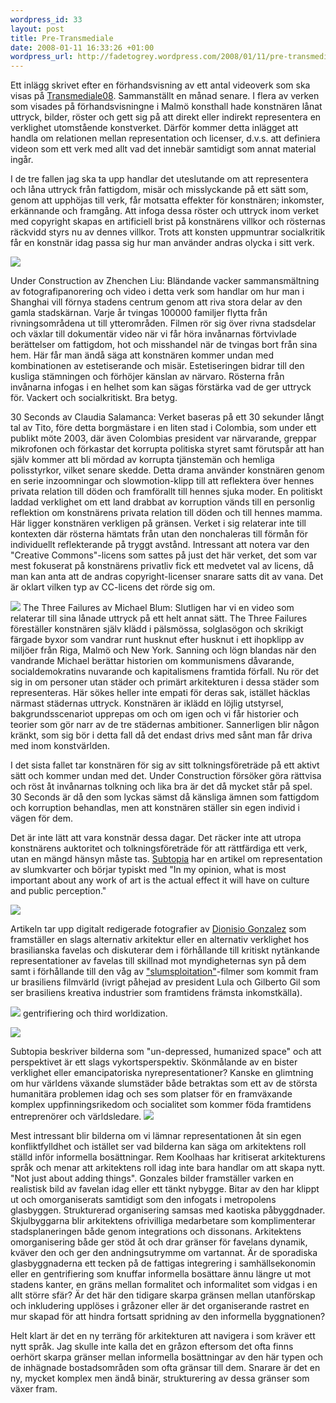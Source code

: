 ```yaml
--- 
wordpress_id: 33 
layout: post
title: Pre-Transmediale 
date: 2008-01-11 16:33:26 +01:00 
wordpress_url: http://fadetogrey.wordpress.com/2008/01/11/pre-transmediale/ 
---
```


Ett inlägg skrivet efter en förhandsvisning av ett antal videoverk som ska visas på [Transmediale08](http://www.transmediale.de "Transmediale08"). Sammanställt en månad senare. I flera av verken som visades på förhandsvisningne i Malmö konsthall hade konstnären lånat uttryck, bilder, röster och gett sig på att direkt eller indirekt representera en verklighet utomstående konstverket. Därför kommer detta inlägget att handla om relationen mellan representation och licenser, d.v.s. att definiera videon som ett verk med allt vad det innebär samtidigt som annat material ingår. 

I de tre fallen jag ska ta upp handlar det uteslutande om att representera och låna uttryck från fattigdom, misär och misslyckande på ett sätt som, genom att upphöjas till verk, får motsatta effekter för konstnären; inkomster, erkännande och framgång. Att infoga dessa röster och uttryck inom verket med copyright skapas en artificiell brist på konstnärens villkor och rösternas räckvidd styrs nu av dennes villkor. Trots att konsten uppmuntrar socialkritik får en konstnär idag passa sig hur man använder andras olycka i sitt verk.

![](http://docs.google.com/File?id=df2vgdxk_144hp56sxvw)

Under Construction av Zhenchen Liu: Bländande vacker sammansmältning av fotografipanorering och video i detta verk som handlar om hur man i Shanghai vill förnya stadens centrum genom att riva stora delar av den gamla stadskärnan. Varje år tvingas 100000 familjer flytta från rivningsområdena ut till ytterområden. Filmen rör sig över rivna stadsdelar och växlar till dokumentär video när vi får höra invånarnas förtvivlade berättelser om fattigdom, hot och misshandel när de tvingas bort från sina hem. Här får man ändå säga att konstnären kommer undan med kombinationen av estetiserande och misär. Estetiseringen bidrar till den kusliga stämningen och förhöjer känslan av närvaro. Rösterna från invånarna infogas i en helhet som kan sägas förstärka vad de ger uttryck för. Vackert och socialkritiskt. Bra betyg. 

30 Seconds av Claudia Salamanca: Verket baseras på ett 30 sekunder långt tal av Tito, före detta borgmästare i en liten stad i Colombia, som under ett publikt möte 2003, där även Colombias president var närvarande, greppar mikrofonen och förkastar det korrupta politiska styret samt förutspår att han själv kommer att bli mördad av korrupta tjänstemän och hemliga polisstyrkor, vilket senare skedde. Detta drama använder konstnären genom en serie inzoomningar och slowmotion-klipp till att reflektera över hennes privata relation till döden och framförallt till hennes sjuka moder. En politiskt laddad verklighet om ett land drabbat av korruption vänds till en personlig reflektion om konstnärens privata relation till döden och till hennes mamma. Här ligger konstnären verkligen på gränsen. Verket i sig relaterar inte till kontexten där rösterna hämtats från utan den nonchaleras till förmån för individuellt reflekterande på tryggt avstånd. Intressant att notera var den "Creative Commons"-licens som sattes på just det här verket, det som var mest fokuserat på konstnärens privatliv fick ett medvetet val av licens, då man kan anta att de andras copyright-licenser snarare satts dit av vana. Det är oklart vilken typ av CC-licens det rörde sig om.

![](http://docs.google.com/File?id=df2vgdxk_145g27jp6ck) The Three Failures av Michael Blum: Slutligen har vi en video som relaterar till sina lånade uttryck på ett helt annat sätt. The Three Failures föreställer konstnären själv klädd i pälsmössa, solglasögon och skrikigt färgade byxor som vandrar runt husknut efter husknut i ett ihopklipp av miljöer från Riga, Malmö och New York. Sanning och lögn blandas när den vandrande Michael berättar historien om kommunismens dåvarande, socialdemokratins nuvarande och kapitalismens framtida förfall. Nu rör det sig in om personer utan städer och primärt arkitekturen i dessa städer som representeras. Här sökes heller inte empati för deras sak, istället häcklas närmast städernas uttryck. Konstnären är iklädd en löjlig utstyrsel, bakgrundsscenariot upprepas om och om igen och vi får historier och teorier som gör narr av de tre städernas ambitioner. Sannerligen blir någon kränkt, som sig bör i detta fall då det endast drivs med sånt man får driva med inom konstvärlden.

I det sista fallet tar konstnären för sig av sitt tolkningsföreträde på ett aktivt sätt och kommer undan med det. Under Construction försöker göra rättvisa och röst åt invånarnas tolkning och lika bra är det då mycket står på spel. 30 Seconds är då den som lyckas sämst då känsliga ämnen som fattigdom och korruption behandlas, men att konstnären ställer sin egen individ i vägen för dem.

Det är inte lätt att vara konstnär dessa dagar. Det räcker inte att utropa konstnärens auktoritet och tolkningsföreträde för att rättfärdiga ett verk, utan en mängd hänsyn måste tas. [Subtopia](http://subtopia.blogspot.com/2007/11/squatter-imaginaries.html "Subtopia") har en artikel om representation av slumkvarter och börjar typiskt med "In my opinion, what is most important about any work of art is the actual effect it will have on culture and public perception."

![](http://docs.google.com/File?id=df2vgdxk_146fdkg58cq)

Artikeln tar upp digitalt redigerade fotografier av [Dionisio Gonzalez](http://www.collectionsocietegenerale.com/artistes-detail-111.html) som framställer en slags alternativ arkitektur eller en alternativ verklighet hos brasilianska favelas och diskuterar dem i förhållande till kritiskt nytänkande representationer av favelas till skillnad mot myndigheternas syn på dem samt i förhållande till den våg av ["slumsploitation"](http://www.metamute.org/en/Slumsploitation-Favela-on-Film-and-TV)-filmer som kommit fram ur brasiliens filmvärld (ivrigt påhejad av president Lula och Gilberto Gil som ser brasiliens kreativa industrier som framtidens främsta inkomstkälla).

![](http://docs.google.com/File?id=df2vgdxk_148dv2mrkdp) gentrifiering och third worldization. 

![](http://docs.google.com/File?id=df2vgdxk_147ddhwrdfd)

Subtopia beskriver bilderna som "un-depressed, humanized space" och att perspektivet är ett slags vykortsperspektiv. Skönmålande av en bister verklighet eller emancipatoriska nyrepresentationer? Kanske en glimtning om hur världens växande slumstäder både betraktas som ett av de största humanitära problemen idag och ses som platser för en framväxande komplex uppfinningsrikedom och socialitet som kommer föda framtidens entreprenörer och världsledare. ![](http://docs.google.com/File?id=df2vgdxk_149crrm6wc9)

Mest intressant blir bilderna om vi lämnar representationen åt sin egen konfliktfylldhet och istället ser vad bilderna kan säga om arkitektens roll ställd inför informella bosättningar. Rem Koolhaas har kritiserat arkitekturens språk och menar att arkitektens roll idag inte bara handlar om att skapa nytt. "Not just about adding things". Gonzales bilder framställer varken en realistisk bild av favelan idag eller ett tänkt nybygge. Bitar av den har klippt ut och omorganiserats samtidigt som den infogats i metropolens glasbyggen. Strukturerad organisering samsas med kaotiska påbyggdnader. Skjulbyggarna blir arkitektens ofrivilliga medarbetare som komplimenterar stadsplaneringen både genom integrations och dissonans. Arkitektens omorganisering både ger stöd åt och drar gränser för favelans dynamik, kväver den och ger den andningsutrymme om vartannat. Är de sporadiska glasbyggnaderna ett tecken på de fattigas integrering i samhällsekonomin eller en gentrifiering som knuffar informella bosättare ännu längre ut mot stadens kanter, en gräns mellan formalitet och informalitet som vidgas i en allt större sfär? Är det här den tidigare skarpa gränsen mellan utanförskap och inkludering upplöses i gråzoner eller är det organiserande rastret en mur skapad för att hindra fortsatt spridning av den informella byggnationen? 

Helt klart är det en ny terräng för arkitekturen att navigera i som kräver ett nytt språk. Jag skulle inte kalla det en gråzon eftersom det ofta finns oerhört skarpa gränser mellan informella bosättningar av den här typen och de inhägnade bostadsområden som ofta gränsar till dem. Snarare är det en ny, mycket komplex men ändå binär, strukturering av dessa gränser som växer fram.



